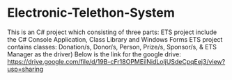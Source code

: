 # Electronic-Telethon-System
This is an C# project which consisting of three parts:
ETS project include the C# Console Application, Class Library and Windows Forms
ETS project contains classes: Donation/s, Donor/s, Person, Prize/s, Sponsor/s, & ETS Manager as the driver)
Below is the link for the google drive:
https://drive.google.com/file/d/19B-cFr18OPMEilNidLoljUSdeCpqEej3/view?usp=sharing
